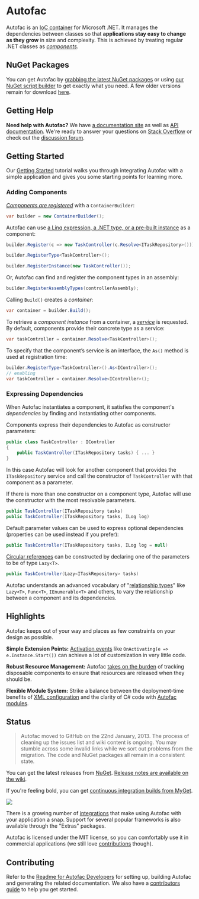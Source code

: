 # Autofac

Autofac is an [IoC container](http://martinfowler.com/articles/injection.html) for Microsoft .NET. It manages the dependencies between classes so that **applications stay easy to change as they grow** in size and complexity. This is achieved by treating regular .NET classes as *[components](http://autofac.readthedocs.org/en/latest/glossary.html)*.


## NuGet Packages

You can get Autofac by [grabbing the latest NuGet packages](https://github.com/autofac/Autofac/wiki/Nu-Get-Packages) or using [our NuGet script builder](http://autofac.org/scriptgen/) to get exactly what you need. A few older versions remain for download [here](https://code.google.com/p/autofac/downloads/list).

## Getting Help

**Need help with Autofac?** We have [a documentation site](http://autofac.readthedocs.org/) as well as [API documentation](http://autofac.org/apidoc/). We're ready to answer your questions on [Stack Overflow](http://stackoverflow.com/questions/tagged/autofac) or check out the [discussion forum](https://groups.google.com/forum/#forum/autofac).

## Getting Started

Our [Getting Started](http://autofac.readthedocs.org/en/latest/getting-started/index.html) tutorial walks you through integrating Autofac with a simple application and gives you some starting points for learning more.

### Adding Components

_[Components are registered](http://autofac.readthedocs.org/en/latest/register/registration.html)_ with a `ContainerBuilder`:

```C#
var builder = new ContainerBuilder();
```

Autofac can use [a Linq expression, a .NET type, or a pre-built instance](http://autofac.readthedocs.org/en/latest/register/registration.html) as a component:

```C#
builder.Register(c => new TaskController(c.Resolve<ITaskRepository>()));

builder.RegisterType<TaskController>();

builder.RegisterInstance(new TaskController());
```

Or, Autofac can find and register the component types in an assembly:

```C#
builder.RegisterAssemblyTypes(controllerAssembly);
```

Calling `Build()` creates a _container_:

```C#
var container = builder.Build();
```

To retrieve a _component instance_ from a container, a _[service](http://autofac.readthedocs.org/en/latest/glossary.html)_ is requested. By default, components provide their concrete type as a service:

```C#
var taskController = container.Resolve<TaskController>();
```

To specify that the component’s service is an interface, the `As()` method is used at registration time:

```C#
builder.RegisterType<TaskController>().As<IController>();
// enabling
var taskController = container.Resolve<IController>();
```

### Expressing Dependencies

When Autofac instantiates a component, it satisfies the component's _dependencies_ by finding and instantiating other components.

Components express their dependencies to Autofac as constructor parameters:

```C#
public class TaskController : IController
{
    public TaskController(ITaskRepository tasks) { ... }
}
```

In this case Autofac will look for another component that provides the `ITaskRepository` service and call the constructor of `TaskController` with that component as a parameter.

If there is more than one constructor on a component type, Autofac will use the constructor with the most resolvable parameters.

```C#
public TaskController(ITaskRepository tasks)
public TaskController(ITaskRepository tasks, ILog log)
```

Default parameter values can be used to express optional dependencies (properties can be used instead if you prefer):

```C#
public TaskController(ITaskRepository tasks, ILog log = null)
```

[Circular references](http://autofac.readthedocs.org/en/latest/advanced/circular-dependencies.html) can be constructed by declaring one of the parameters to be of type `Lazy<T>`.

```C#
public TaskController(Lazy<ITaskRepository> tasks)
```

Autofac understands an advanced vocabulary of "[relationship types](http://autofac.readthedocs.org/en/latest/resolve/relationships.html)" like `Lazy<T>`, `Func<T>`, `IEnumerable<T>` and others, to vary the relationship between a component and its dependencies.

## Highlights

Autofac keeps out of your way and places as few constraints on your design as possible.

**Simple Extension Points:** [Activation events](http://autofac.readthedocs.org/en/latest/lifetime/events.html) like `OnActivating(e => e.Instance.Start())` can achieve a lot of customization in very little code.

**Robust Resource Management:** Autofac [takes on the burden](http://autofac.readthedocs.org/en/latest/lifetime/disposal.html) of tracking disposable components to ensure that resources are released when they should be.

**Flexible Module System:** Strike a balance between the deployment-time benefits of [XML configuration](http://autofac.readthedocs.org/en/latest/configuration/xml.html) and the clarity of C# code with [Autofac modules](http://autofac.readthedocs.org/en/latest/configuration/modules.html).

## Status

> Autofac moved to GitHub on the 22nd January, 2013. The process of cleaning up the issues list and wiki content is ongoing. You may stumble across some invalid links while we sort out problems from the migration. The code and NuGet packages all remain in a consistent state.

You can get the latest releases from [NuGet](https://www.nuget.org/packages?q=Author%3A%22Autofac+Contributors%22+Owner%3A%22alexmg%22+Autofac*). [Release notes are available on the wiki](https://github.com/autofac/Autofac/wiki/Release-Notes).

If you're feeling bold, you can get [continuous integration builds from MyGet](https://www.myget.org/gallery/autofac).

![](https://www.myget.org/BuildSource/Badge/autofac?identifier=e0f25040-634c-4b7d-aebe-0f62b9c465a8)

There is a growing number of [integrations](http://autofac.readthedocs.org/en/latest/integration/index.html) that make using Autofac with your application a snap. Support for several popular frameworks is also available through the "Extras" packages.

Autofac is licensed under the MIT license, so you can comfortably use it in commercial applications (we still love [contributions](http://autofac.readthedocs.org/en/latest/contributors.html) though).

## Contributing

Refer to the [Readme for Autofac Developers](https://github.com/autofac/Autofac/blob/master/developers.md)
for setting up, building Autofac and generating the related documentation. We also have a [contributors guide](http://autofac.readthedocs.org/en/latest/contributors.html) to help you get started.


